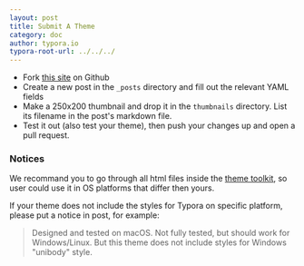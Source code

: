 ```yaml
---
layout: post
title: Submit A Theme
category: doc
author: typora.io
typora-root-url: ../../../
---
```


- Fork [this site](https://github.com/typora/typora-theme-gallery) on Github
- Create a new post in the `_posts` directory and fill out the relevant YAML fields
- Make a 250x200 thumbnail and drop it in the `thumbnails` directory. List its filename in the post's markdown file.
- Test it out (also test your theme), then push your changes up and open a pull request.

### Notices

We recommand you to go through all html files inside the [theme toolkit](https://github.com/typora/typora-theme-toolkit), so user could use it in OS platforms that differ then yours.

If your theme does not include the styles for Typora on specific platform, please put a notice in post, for example:

> Designed and tested on macOS. Not fully tested, but should work for Windows/Linux. But this theme does not include styles for Windows "unibody" style.